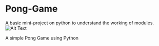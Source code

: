 # Pong-Game

A basic mini-project on python to understand the working of modules.
![Alt Text](https://media.tenor.com/images/e4008f279cd51d49741af4758d7f1ddc/tenor.gif)


A simple Pong Game using Python
